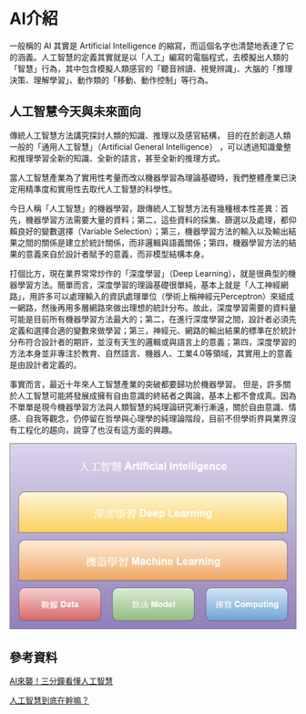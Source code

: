 # AI介紹
一般稱的 AI 其實是 Artificial Intelligence 的縮寫，而這個名字也清楚地表達了它的涵義。人工智慧的定義其實就是以「人工」編寫的電腦程式，去模擬出人類的「智慧」行為，其中包含模擬人類感官的「聽音辨讀、視覺辨識」、大腦的「推理決策、理解學習」、動作類的「移動、動作控制」等行為。

## 人工智慧今天與未來面向
傳統人工智慧方法講究探討人類的知識、推理以及感官結構， 目的在於創造人類一般的「通用人工智慧」（Artificial General Intelligence） ，可以透過知識彙整和推理學習全新的知識、全新的語言，甚至全新的推理方式。

當人工智慧產業為了實用性考量而改以機器學習為理論基礎時，我們整體產業已決定用精準度和實用性去取代人工智慧的科學性。

今日人稱「人工智慧」的機器學習，跟傳統人工智慧方法有幾種根本性差異：首先，機器學習方法需要大量的資料；第二，這些資料的採集、篩選以及處理，都仰賴良好的變數選擇（Variable Selection）；第三，機器學習方法的輸入以及輸出結果之間的關係是建立於統計關係，而非邏輯與語義關係；第四，機器學習方法的結果的意義來自於設計者賦予的意義，而非模型結構本身。

打個比方，現在業界常常炒作的「深度學習」（Deep Learning），就是很典型的機器學習方法。簡單而言，深度學習的理論基礎很單純，基本上就是「人工神經網路」，用許多可以處理輸入的資訊處理單位（學術上稱神經元Perceptron）來組成一網路，然後再用多層網路來做出理想的統計分布。故此，深度學習需要的資料量可能是目前所有機器學習方法最大的；第二，在進行深度學習之間，設計者必須先定義和選擇合適的變數來做學習；第三，神經元、網路的輸出結果的標準在於統計分布符合設計者的期許，並沒有天生的邏輯或與語言上的意義；第四，深度學習的方法本身並非專注於教育、自然語言、機器人、工業4.0等領域，其實用上的意義是由設計者定義的。

事實而言，最近十年來人工智慧產業的突破都要歸功於機器學習。 但是，許多關於人工智慧可能將發展成擁有自由意識的終結者之輿論，基本上都不會成真。因為不單單是現今機器學習方法與人類智慧的純理論研究漸行漸遠，關於自由意識、情感、自我等觀念，仍停留在哲學與心理學的純理論階段，目前不但學術界與業界沒有工程化的趨向，說穿了也沒有這方面的興趣。

![AI](ai-keystone_orig.png)

## 參考資料
[AI來襲！三分鐘看懂人工智慧](https://makerpro.cc/2019/05/introduction-to-ai/)<br>

[人工智慧到底在幹嘛？](https://www.bnext.com.tw/article/42632/what-is-ai)